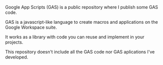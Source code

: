 Google App Scripts (GAS) is a public repository where I publish some GAS code.

GAS is a javascript-like language to create macros and applications on the Google Workspace suite.

It works as a library with code you can reuse and implement in your projects.

This repository doesn't include all the GAS code nor GAS aplications I've developed.